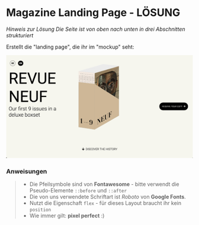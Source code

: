 
# Magazine Landing Page - LÖSUNG

*Hinweis zur Lösung* 
*Die Seite ist von oben nach unten in drei Abschnitten strukturiert*


Erstellt die "landing page", die ihr im "mockup" seht:

![reference image](/assets/reference-image.png)

### Anweisungen

> - Die Pfeilsymbole sind von **Fontawesome** - bitte verwendt die Pseudo-Elemente `::before` und `::after`
> - Die von uns verwendete Schriftart ist _Roboto_ von **Google Fonts**.
> - Nutzt die Eigenschaft `flex` - für dieses Layout braucht ihr kein `position`
> - Wie immer gilt: **pixel perfect** :)
